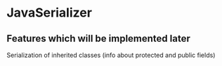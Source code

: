 # JavaSerializer

## Features which will be implemented later
Serialization of inherited classes (info about protected and public fields)